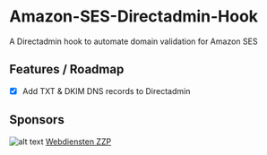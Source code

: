 # Amazon-SES-Directadmin-Hook
A Directadmin hook to automate domain validation for Amazon SES

## Features / Roadmap
- [x] Add TXT & DKIM DNS records to Directadmin

## Sponsors
![alt text](https://hostingvergelijker.nl/wp-content/uploads/webdiensten-zzp.png "Webdiensten ZZP")
[Webdiensten ZZP](https://github.com/lutjebroeker)
